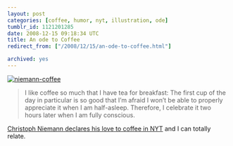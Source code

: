 ```yaml
---
layout: post
categories: [coffee, humor, nyt, illustration, ode]
tumblr_id: 1121201285  
date: 2008-12-15 09:18:34 UTC
title: An ode to Coffee
redirect_from: ["/2008/12/15/an-ode-to-coffee.html"]

archived: yes
---
```


<a href="http://niemann.blogs.nytimes.com/2008/12/02/coffee/"><img src="/attachments/2008/12/niemann-coffee.jpg" alt="niemann-coffee" /></a>

<blockquote>I like coffee so much that I have tea for breakfast: The first cup of the day in particular is so good that I’m afraid I won’t be able to properly appreciate it when I am half-asleep. Therefore, I celebrate it two hours later when I am fully conscious.</blockquote>

<a href="http://niemann.blogs.nytimes.com/2008/12/02/coffee/">Christoph Niemann declares his love to coffee in NYT</a> and I can totally relate.
